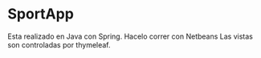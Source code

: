 # SportApp
Esta realizado en Java con Spring. Hacelo correr con Netbeans
Las vistas son controladas por thymeleaf.
